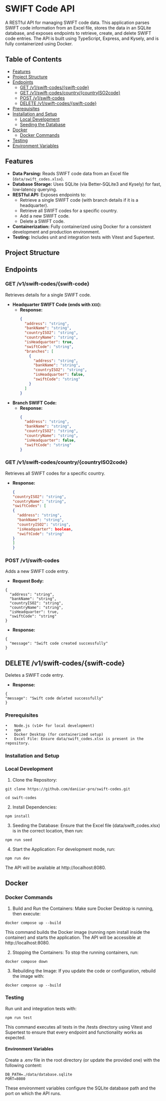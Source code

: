# SWIFT Code API

A RESTful API for managing SWIFT code data. This application parses SWIFT code information from an Excel file, stores the data in an SQLite database, and exposes endpoints to retrieve, create, and delete SWIFT code entries. The API is built using TypeScript, Express, and Kysely, and is fully containerized using Docker.

## Table of Contents

- [Features](#features)
- [Project Structure](#project-structure)
- [Endpoints](#endpoints)
  - [GET /v1/swift-codes/{swift-code}](#get-v1swift-codesswift-code)
  - [GET /v1/swift-codes/country/{countryISO2code}](#get-v1swift-codescountrycountryiso2code)
  - [POST /v1/swift-codes](#post-v1swift-codes)
  - [DELETE /v1/swift-codes/{swift-code}](#delete-v1swift-codesswift-code)
- [Prerequisites](#prerequisites)
- [Installation and Setup](#installation-and-setup)
  - [Local Development](#local-development)
  - [Seeding the Database](#seeding-the-database)
- [Docker](#docker)
  - [Docker Commands](#docker-commands)
- [Testing](#testing)
- [Environment Variables](#environment-variables)

## Features

- **Data Parsing:** Reads SWIFT code data from an Excel file (`data/swift_codes.xlsx`).
- **Database Storage:** Uses SQLite (via Better‑SQLite3 and Kysely) for fast, low‑latency querying.
- **RESTful API:** Exposes endpoints to:
  - Retrieve a single SWIFT code (with branch details if it is a headquarter).
  - Retrieve all SWIFT codes for a specific country.
  - Add a new SWIFT code.
  - Delete a SWIFT code.
- **Containerization:** Fully containerized using Docker for a consistent development and production environment.
- **Testing:** Includes unit and integration tests with Vitest and Supertest.

## Project Structure

## Endpoints

### GET /v1/swift-codes/{swift-code}

Retrieves details for a single SWIFT code.

- **Headquarter SWIFT Code (ends with `XXX`):**
  - **Response:**
    ```json
    {
      "address": "string",
      "bankName": "string",
      "countryISO2": "string",
      "countryName": "string",
      "isHeadquarter": true,
      "swiftCode": "string",
      "branches": [
        {
          "address": "string",
          "bankName": "string",
          "countryISO2": "string",
          "isHeadquarter": false,
          "swiftCode": "string"
        }
      ]
    }
    ```
- **Branch SWIFT Code:**
  - **Response:**
    ```json
    {
      "address": "string",
      "bankName": "string",
      "countryISO2": "string",
      "countryName": "string",
      "isHeadquarter": false,
      "swiftCode": "string"
    }
    ```

### GET /v1/swift-codes/country/{countryISO2code}

Retrieves all SWIFT codes for a specific country.

- **Response:**

  ```json
  {
  "countryISO2": "string",
  "countryName": "string",
  "swiftCodes": [
  {
    "address": "string",
    "bankName": "string",
    "countryISO2": "string",
    "isHeadquarter": boolean,
    "swiftCode": "string"
  }
  ]
  }
  ```

### POST /v1/swift-codes

Adds a new SWIFT code entry.

- **Request Body:**

```
{
  "address": "string",
  "bankName": "string",
  "countryISO2": "string",
  "countryName": "string",
  "isHeadquarter": true,
  "swiftCode": "string"
}
```

- **Response:**

```
{
  "message": "Swift code created successfully"
}
```

## DELETE /v1/swift-codes/{swift-code}

Deletes a SWIFT code entry.

- **Response:**

```
{
"message": "Swift code deleted successfully"
}
```

### Prerequisites

    •	Node.js (v14+ for local development)
    •	npm
    •	Docker Desktop (for containerized setup)
    •	Excel File: Ensure data/swift_codes.xlsx is present in the repository.

### Installation and Setup

### Local Development

1. Clone the Repository:

```
git clone https://github.com/daniiar-pro/swift-codes.git
```

```
cd swift-codes
```

2. Install Dependencies:

```
npm install
```

3. Seeding the Database:
   Ensure that the Excel file (data/swift_codes.xlsx) is in the correct location, then run:

```
npm run seed
```

4. Start the Application:
   For development mode, run:

```
npm run dev
```

The API will be available at http://localhost:8080.

## Docker

### Docker Commands

1. Build and Run the Containers:
   Make sure Docker Desktop is running, then execute:

```
docker compose up --build
```

This command builds the Docker image (running npm install inside the container) and starts the application. The API will be accessible at http://localhost:8080.

2. Stopping the Containers:
   To stop the running containers, run:

```
docker compose down
```

3. Rebuilding the Image:
   If you update the code or configuration, rebuild the image with:

```
docker compose up --build
```

### Testing

Run unit and integration tests with:

```
npm run test
```

This command executes all tests in the /tests directory using Vitest and Supertest to ensure that every endpoint and functionality works as expected.

#### Environment Variables

Create a .env file in the root directory (or update the provided one) with the following content:

```
DB_PATH=./data/database.sqlite
PORT=8080
```

These environment variables configure the SQLite database path and the port on which the API runs.
